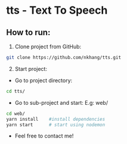 # tts - Text To Speech

## How to run:

1. Clone project from GitHub:

```bash
git clone https://github.com/nkhang/tts.git
```

2. Start project:

- Go to project directory:

```bash
cd tts/
```

- Go to sub-project and start: E.g: web/

```bash
cd web/
yarn install    #install dependencies
yarn start      # start using nodemon
```

- Feel free to contact me!

